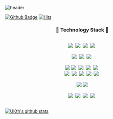 ![header](https://capsule-render.vercel.app/api?type=waving&color=auto&height=300&section=header&text=Welcome&fontSize=70)

[![Github Badge](https://img.shields.io/badge/-Github-000?style=flat-square&logo=Github&logoColor=white&link=https://github.com/UKth)](https://github.com/UKth)
[![Hits](https://hits.seeyoufarm.com/api/count/incr/badge.svg?url=https%3A%2F%2Fgithub.com%2FUKth&count_bg=%23666666&title_bg=%23000000&icon=tinder.svg&icon_color=%23FF2D2D&title=hits&edge_flat=false)](https://hits.seeyoufarm.com)

<h3 align="center">📘 Technology Stack 📘</h3>

<p align="center">
  <br>
  <img src="https://img.shields.io/badge/-C++-00599C?logo=C%2b%2b&logoColor=white"/>&nbsp
  <img src="https://img.shields.io/badge/-Python-3776AB?logo=Python&logoColor=white"/>&nbsp
  <img src="https://img.shields.io/badge/-JavaScript-F7DF1E?logo=JavaScript&logoColor=white"/>&nbsp
  <img src="https://img.shields.io/badge/-TypeScript-3178C6?logo=TypeScript&logoColor=white"/>&nbsp
  <br>
  <br>
  <img src="https://img.shields.io/badge/-HTML5-E34F26?logo=HTML5&logoColor=white"/>&nbsp
  <img src="https://img.shields.io/badge/-CSS3-1572B6?logo=CSS3&logoColor=white"/>&nbsp
  <img src="https://img.shields.io/badge/-php-777BB4?logo=PHP&logoColor=white"/>&nbsp
  <br>
  <br>
  <img src="https://img.shields.io/badge/-Express-000000?logo=express&logoColor=white">
  <img src="https://img.shields.io/badge/-React-31bAdB?logo=React&logoColor=white"/>&nbsp
  <img src="https://img.shields.io/badge/-Next.js-000000?logo=Next.js&logoColor=white"/>&nbsp
  <img src="https://img.shields.io/badge/-ReactNative-1572b6?logo=React"/>&nbsp
  <img src="https://img.shields.io/badge/-Expo-000020?logo=expo&logoColor=white"/>&nbsp
  <br>
  <img src="https://img.shields.io/badge/-PostgreSQL-336791?logo=PostgreSQL&logoColor=white"/>&nbsp
  <img src="https://img.shields.io/badge/-MySQL-4479A1?logo=MySQL&logoColor=white"/>&nbsp
  <img src="https://img.shields.io/badge/-GraphQL-E10098?logo=GraphQL"/>&nbsp
  <img src="https://img.shields.io/badge/-ApolloGraphQL-311C87?logo=Apollo"/>&nbsp
  <img src="https://img.shields.io/badge/-Prisma-2D3748?logo=Prisma&logoColor=white"/>&nbsp
  <br>
  <br>
  <img src="https://img.shields.io/badge/-PyTorch-EE4C2C?logo=PyTorch&logoColor=white"/>
  <img src="https://img.shields.io/badge/-Keras-D00000?logo=Keras&logoColor=white"/>
  <br>
  <br>
  <img src="https://img.shields.io/badge/-AWS-232F3E?logo=Amazon%20AWS&logoColor=white"/>&nbsp
  <img src="https://img.shields.io/badge/-git-F05032?logo=git&logoColor=white"/>&nbsp
  <img src="https://img.shields.io/badge/-Docker-2496ED?logo=Docker&logoColor=white"/>&nbsp
  <img src="https://img.shields.io/badge/-Firebase-FFCA28?logo=Firebase&logoColor=white"/>&nbsp
  <br>
  <br>
</p>


[![UKth's github stats](https://github-readme-stats.vercel.app/api?username=UKth&show_icons=true)](https://github-readme-stats.vercel.app/api?username=UKth)
